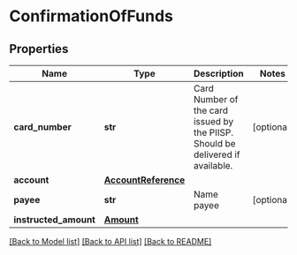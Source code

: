 # ConfirmationOfFunds

## Properties
Name | Type | Description | Notes
------------ | ------------- | ------------- | -------------
**card_number** | **str** | Card Number of the card issued by the PIISP.  Should be delivered if available.  | [optional] 
**account** | [**AccountReference**](AccountReference.md) |  | 
**payee** | **str** | Name payee | [optional] 
**instructed_amount** | [**Amount**](Amount.md) |  | 

[[Back to Model list]](../README.md#documentation-for-models) [[Back to API list]](../README.md#documentation-for-api-endpoints) [[Back to README]](../README.md)

